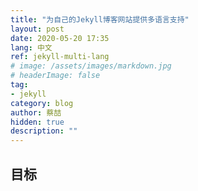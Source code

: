 ```yaml
---
title: "为自己的Jekyll博客网站提供多语言支持"
layout: post
date: 2020-05-20 17:35
lang: 中文
ref: jekyll-multi-lang
# image: /assets/images/markdown.jpg
# headerImage: false
tag:
- jekyll
category: blog
author: 蔡喆
hidden: true
description: ""
---
```


## 目标